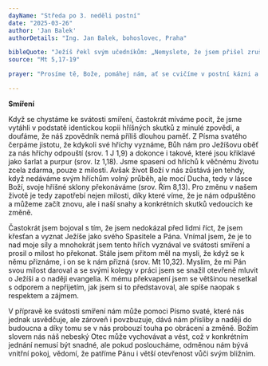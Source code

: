 ```yaml
---
dayName: "Středa po 3. neděli postní"
date: "2025-03-26"
author: 'Jan Balek'
authorDetails: "Ing. Jan Balek, bohoslovec, Praha"

bibleQuote: "Ježíš řekl svým učedníkům: „Nemyslete, že jsem přišel zrušit Zákon nebo Proroky. Nepřišel jsem je zrušit, ale naplnit. Amen, pravím vám: Dokud nepomine nebe a země, nepomine jediné písmenko ani jediná čárka ze Zákona, dokud se to všecko nestane. Kdyby tedy někdo zrušil jedno z těchto přikázání – a třebas i to nejmenší – a tak učil lidi, bude v nebeském království nejmenší. Kdo se však bude jimi řídit a jim učit, bude v nebeském království veliký.“"
source: "Mt 5,17-19"

prayer: "Prosíme tě, Bože, pomáhej nám, ať se cvičíme v postní kázni a živíme tvým slovem, aby nás sebeovládání připravilo k věrnému plnění tvé vůle a společná modlitba aby nás vedla k trvalému spojení s tebou. Skrze tvého Syna…"

---
```


**Smíření**

Když se chystáme ke svátosti smíření, častokrát míváme pocit, že jsme vytáhli v podstatě identickou kopii hříšných skutků z minulé zpovědi, a doufáme, že náš zpovědník nemá příliš dlouhou paměť. Z Písma svatého čerpáme jistotu, že kdykoli své hříchy vyznáme, Bůh nám pro Ježíšovu oběť za nás hříchy odpouští (srov. 1 J 1,9) a dokonce i takové, které jsou křiklavé jako šarlat a purpur (srov. Iz 1,18). Jsme spaseni od hříchů k věčnému životu zcela zdarma, pouze z milosti. Avšak život Boží v nás zůstává jen tehdy, když nedáváme svým hříchům volný průběh, ale mocí Ducha, tedy v lásce Boží, svoje hříšné sklony překonáváme (srov. Řím 8,13). Pro změnu v našem životě je tedy zapotřebí nejen milosti, díky které víme, že je nám odpuštěno a můžeme začít znovu, ale i naší snahy a konkrétních skutků vedoucích ke změně.

Častokrát jsem bojoval s tím, že jsem nedokázal před lidmi říct, že jsem křesťan a vyznat Ježíše jako svého Spasitele a Pána. Vnímal jsem, že je to nad moje síly a mnohokrát jsem tento hřích vyznával ve svátosti smíření a prosil o milost ho překonat. Stále jsem přitom měl na mysli, že když se k němu přiznáme, i on se k nám přizná (srov. Mt 10,32). Myslím, že mi Pán svou milost daroval a se svými kolegy v práci jsem se snažil otevřeně mluvit o Ježíši a o naději evangelia. K mému překvapení jsem se většinou nesetkal s odporem a nepřijetím, jak jsem si to představoval, ale spíše naopak s respektem a zájmem.

V přípravě ke svátosti smíření nám může pomoci Písmo svaté, které nás jednak usvědčuje, ale zároveň i povzbuzuje, dává nám přísliby a naději do budoucna a díky tomu se v nás probouzí touha po obrácení a změně. Božím slovem nás náš nebeský Otec může vychovávat a vést, což v konkrétním jednání nemusí být snadné, ale pokud posloucháme, odměnou nám bývá vnitřní pokoj, vědomí, že patříme Pánu i větší otevřenost vůči svým bližním.

